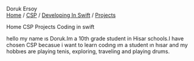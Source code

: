 <p align="center">

Doruk Ersoy
<br>
<a href="https://dorukersoy34.github.io/README.md">Home</a> /
<a href="https://dorukersoy34.github.io/CSP.html">CSP</a> /
<a href="https://dorukersoy34.github.io/developing in swift.html">Developing In Swift</a> /
<a href="https://dorukersoy34.github.io/projects.html">Projects</a>
<br>
</p>
<p align="center">

Home CSP Projects Coding in swift
</p>
hello my name ıs Doruk.Im a 10th grade student in Hisar schools.I have chosen CSP becasue i want to learn codıng ım a student ın hısar and my hobbıes are playing tenis, exploring, traveling and playing drums.
